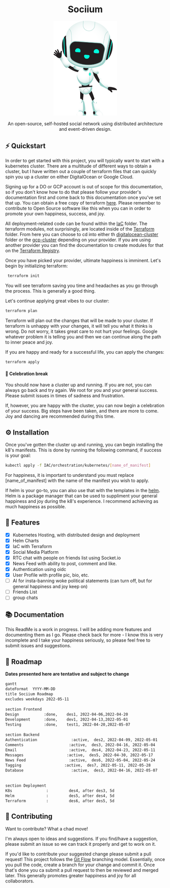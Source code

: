 <center>

# Sociium

<img src="resources/mascot/1x/mascot_hello.png" alt="Mascot Happy" width=200px>

</br>

An open-source, self-hosted social network using distributed architecture and event-driven design.

</center>

## ⚡️ Quickstart

In order to get started with this project, you will typically want to start with a kubernetes cluster. There are a multitude of different ways to obtain a cluster, but I have written out a couple of terraform files that can quickly spin you up a cluster on either DigitalOcean or Google Cloud.

Signing up for a DO or GCP account is out of scope for this documentation, so if you don't know how to do that please follow your provider's documentation first and come back to this documentation once you've set that up. You can obtain a free copy of terraform [here](https://www.terraform.io/docs). Please remember to contribute to Open Source software like this when you can in order to promote your own happiness, success, and joy.

All deployment-related code can be found within the [IaC](/IAC) folder. The terraform modules, not surprisingly, are located inside of the [Terraform](IAC/terraform) folder. From here you can choose to cd into either th [digitalocean-cluster](/IAC/terraform/digitalocean-cluster/) folder or the [gcp-cluster](IAC/terraform/gcp-cluster/) depending on your provider. If you are using another provider you can find the documentation to create modules for that on the [Terraform Registry](https://registry.terraform.io/).

Once you have picked your provider, ultimate happiness is imminent. Let's begin by initializing terraform:

```bash
 terraform init
```

You will see terraform saving you time and headaches as you go through the process. This is generally a good thing.

Let's continue applying great vibes to our cluster:

```bash
terraform plan
```

Terraform will plan out the changes that will be made to your cluster. If terraform is unhappy with your changes, it will tell you what it thinks is wrong. Do not worry, it takes great care to not hurt your feelings. Google whatever problem it is telling you and then we can continue along the path to inner peace and joy.

If you are happy and ready for a successful life, you can apply the changes:

```bash
terraform apply
```

#### 🎉 Celebration break

You should now have a cluster up and running. If you are not, you can always go back and try again. We root for you and your general success. Please submit issues in times of sadness and frustration.

If, however, you are happy with the cluster, you can now begin a celebration of your success. Big steps have been taken, and there are more to come. Joy and dancing are recommended during this time.

## ⚙️ Installation

Once you've gotten the cluster up and running, you can begin installing the k8's manifests. This is done by running the following command, if success is your goal:

```bash
kubectl apply -f IAC/orchestration/kubernetes/[name_of_manifest]
```

For happiness, it is important to understand you must replace [name_of_manifest] with the name of the manifest you wish to apply.

If helm is your go-to, you can also use that with the templates in the [helm](IAC/orchestration/helm/). Helm is a package manager that can be used to suppliment your general happiness and joy during the k8's experience. I recommend achieving as much happiness as possible.

## 🎯 Features

- [x] Kubernetes Hosting, with distributed design and deployment
- [x] Helm Charts
- [x] IaC with Terraform
- [x] Social Media Platform
- [x] RTC chat with people on friends list using Socket.io
- [x] News Feed with ability to post, comment and like.
- [x] Authentication using oidc
- [x] User Profile with profile pic, bio, etc.
- [ ] AI for insta-banning woke political statements (can turn off, but for general happiness and joy keep on)
- [ ] Friends List
- [ ] group chats

## 📚️ Documentation

This ReadMe is a work in progress. I will be adding more features and documenting them as I go. Please check back for more - I know this is very incomplete and I take your happiness seriously, so please feel free to submit issues and suggestions.

## 📌 Roadmap

**Dates presented here are tentative and subject to change**

```mermaid
gantt
dateFormat  YYYY-MM-DD
title Sociium Roadmap
excludes weekdays 2022-05-11

section Frontend
Design           :done,    des1, 2022-04-06,2022-04-20
Development      :done,    dev1, 2022-04-13,2022-05-01
Testing          :done,    test1, 2022-04-20,2022-05-07

section Backend
Authentication               :active,  des2, 2022-04-09, 2022-05-01
Comments                    :active,  des3, 2022-04-16, 2022-05-04
Email                       :active,  des4, 2022-04-23, 2022-05-11
Messages                   :active,  des5, 2022-04-30, 2022-05-17
News Feed                   :active,  des6, 2022-05-04, 2022-05-24
Tagging                   :active,  des7, 2022-05-11, 2022-05-28
Database                     :active,  des3, 2022-04-16, 2022-05-07


section Deployment
K8s               :         des4, after des3, 5d
Helm              :         des5, after des4, 5d
Terraform         :         des6, after des5, 5d

```

## 💎 Contributing

Want to contribute? What a chad move!

I'm always open to ideas and suggestions. If you find/have a suggestion, please submit an issue so we can track it properly and get to work on it.

If you'd like to contribute your suggested change please submit a pull request! This project follows the [Git Flow](https://datasift.github.io/gitflow/IntroducingGitFlow.html) branching model. Essentially, once you pull the code, create a branch for your change and commit it. Once that's done you ca submit a pull request to then be reviewed and merged later. This generally promotes greater happiness and joy for all collaborators.

